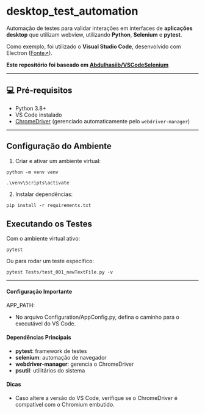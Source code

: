 # desktop_test_automation

Automação de testes para validar interações em interfaces de **aplicações desktop** que utilizam webview, utilizando **Python**, **Selenium** e **pytest**. 

Como exemplo, foi utilizado o **Visual Studio Code**, desenvolvido com Electron ([Fonte↗](https://code.visualstudio.com/docs/editor/whyvscode)).

**Este repositório foi baseado em [Abdulhasiib/VSCodeSelenium](https://github.com/Abdulhasiib/VSCodeSelenium.git)**

---

## 💻 Pré-requisitos

- Python 3.8+
- VS Code instalado  
- [ChromeDriver](https://chromedriver.chromium.org/) (gerenciado automaticamente pelo `webdriver-manager`)

---

## Configuração do Ambiente

1. Criar e ativar um ambiente virtual:

```
python -m venv venv
```

```
.\venv\Scripts\activate
```

2. Instalar dependências:

```
pip install -r requirements.txt
```

## Executando os Testes

Com o ambiente virtual ativo:

    pytest 

Ou para rodar um teste específico:

    pytest Tests/test_001_newTextFile.py -v

---

#### Configuração Importante

APP_PATH:
- No arquivo Configuration/AppConfig.py, defina o caminho para o executável do VS Code.

#### Dependências Principais

* **pytest**: framework de testes
* **selenium**: automação de navegador
* **webdriver-manager**: gerencia o ChromeDriver
* **psutil**: utilitários do sistema

#### Dicas
* Caso altere a versão do VS Code, verifique se o ChromeDriver é compatível com o Chromium embutido.
